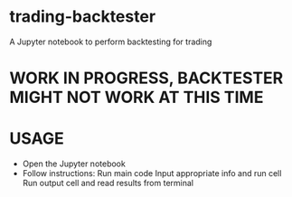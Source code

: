 # trading-backtester
A Jupyter notebook to perform backtesting for trading

# WORK IN PROGRESS, BACKTESTER MIGHT NOT WORK AT THIS TIME

# USAGE
- Open the Jupyter notebook
- Follow instructions:
       Run main code
       Input appropriate info and run cell
       Run output cell and read results from terminal



